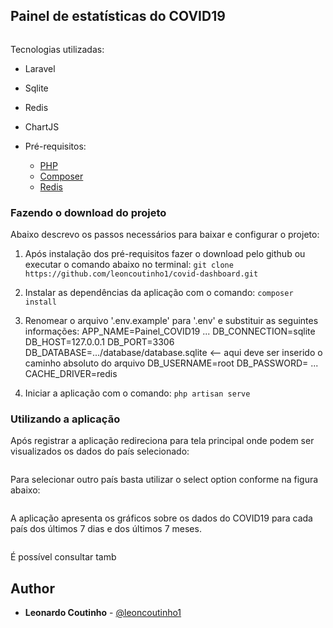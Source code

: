 ## Painel de estatísticas do COVID19

<img src='' />

Tecnologias utilizadas:
- Laravel
- Sqlite
- Redis
- ChartJS

- Pré-requisitos:
    - [PHP](https://www.php.net/downloads)
    - [Composer](https://getcomposer.org/download/)
    - [Redis](https://redis.io/download)
    
### Fazendo o download do projeto

Abaixo descrevo os passos necessários para baixar e configurar o projeto:

1. Após instalação dos pré-requisitos fazer o download pelo github ou executar o comando abaixo no terminal:
`git clone https://github.com/leoncoutinho1/covid-dashboard.git`

2. Instalar as dependências da aplicação com o comando:
`composer install`

3. Renomear o arquivo '.env.example' para '.env' e substituir as seguintes informações:
    APP_NAME=Painel_COVID19
    ...
    DB_CONNECTION=sqlite
    DB_HOST=127.0.0.1
    DB_PORT=3306
    DB_DATABASE=.../database/database.sqlite   <-- aqui deve ser inserido o caminho absoluto do arquivo
    DB_USERNAME=root
    DB_PASSWORD=
    ...
    CACHE_DRIVER=redis

4. Iniciar a aplicação com o comando:
`php artisan serve`

### Utilizando a aplicação

Após registrar a aplicação redireciona para tela principal onde podem ser visualizados os dados do país selecionado:

<img src='' />

Para selecionar outro país basta utilizar o select option conforme na figura abaixo:

<img src='' />

A aplicação apresenta os gráficos sobre os dados do COVID19 para cada país dos últimos 7 dias e dos últimos 7 meses.

<img src='' />

É possível consultar tamb


## Author

* **Leonardo Coutinho** - [@leoncoutinho1](https://github.com/leoncoutinho1/)
